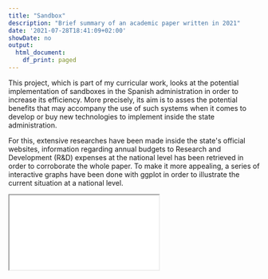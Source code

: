 ```yaml
---
title: "Sandbox"
description: "Brief summary of an academic paper written in 2021"
date: '2021-07-28T18:41:09+02:00'
showDate: no
output:
  html_document:
    df_print: paged
---
```


This project, which is part of my curricular work, looks at the potential implementation of sandboxes in the Spanish administration in order to increase its efficiency. More precisely, its aim is to asses the potential benefits that may accompany the use of such systems when it comes to develop or buy new technologies to implement inside the state administration.

For this, extensive researches have been made inside the state's official websites, information regarding annual budgets to Research and Development (R&D) expenses at the national level has been retrieved in order to corroborate the whole paper. To make it more appealing, a series of interactive graphs have been done with ggplot in order to illustrate the current situation at a national level.

<script type="text/javascript">
  function iframeLoaded() {
      var iFrameID = document.getElementById('custom_resize');
      if(iFrameID) {
            // here you can make the height, I delete it first, then I make it again
            iFrameID.height = "";
            iFrameID.height = iFrameID.contentWindow.document.body.scrollHeight + "px";
            window.frames[0].document.body.style.backgroundColor='#fff8f0'
      }   
  }
</script>


<iframe src="/GAV.html" scrolling=no id="custom_resize" onload="iframeLoaded()"></iframe>
<p>&nbsp;</p>

